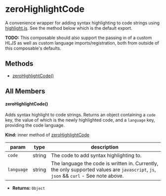 # zeroHighlightCode


A convenience wrapper for adding syntax highlighting to code strings using [highlight.js](https://highlightjs.org/). See the method below which is the default export.

**TODO:** This composable should also support the passing in of a custom HLJS as well as custom language imports/registration, both from outside of this composable's defaults.

## Methods


 - [zeroHighlightCode()](#zerohighlightcode)

## All Members 

#### zeroHighlightCode()


Adds syntax highlight to code strings. Returns an object containing a `code` key, the value of which is the newly highlighted code, and a `language` key, providing the code language.


**Kind:** inner method of [zeroHighlightCode](#zerohighlightcode)

| param | type | description |
| ----- | ---- | ----------- |
| `code` | string | The code to add syntax highlighting to. |
| `language` | string | The language the code is written in. Currently, the only supported values are `javascript`, `js`, `json` && `curl` - See note above. |


 - **Returns:** `Object`

